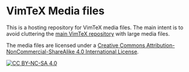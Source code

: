 # VimTeX Media files

This is a hosting repository for VimTeX media files. The main intent is
to avoid cluttering the [main VimTeX repository](https://github.com/lervag/vimtex) with large media files.

The media files are licensed under a
[Creative Commons Attribution-NonCommercial-ShareAlike 4.0 International License][cc-by-nc-sa].

[![CC BY-NC-SA 4.0](https://licensebuttons.net/l/by-nc-sa/4.0/88x31.png)][cc-by-nc-sa]

[cc-by-nc-sa]: http://creativecommons.org/licenses/by-nc-sa/4.0/
